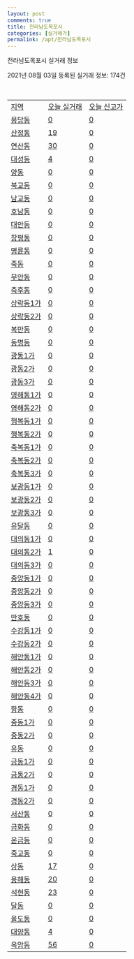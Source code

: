 ```yaml
---
layout: post
comments: true
title: 전라남도목포시
categories: [실거래가]
permalink: /apt/전라남도목포시
---
```


전라남도목포시 실거래 정보

2021년 08월 03일 등록된 실거래 정보: 174건

<script type="text/javascript">
  google.charts.load('current', {'packages':['corechart']});
  google.charts.setOnLoadCallback(drawChart);

  function drawChart() {
    var data = google.visualization.arrayToDataTable([['거래일', '매매', '전월세', '전매'], ['19-10', 0, 0, 24], ['19-11', 0, 0, 27], ['19-12', 0, 0, 26], ['20-01', 0, 0, 14], ['20-02', 0, 0, 14], ['20-03', 0, 0, 26], ['20-04', 0, 0, 14], ['20-05', 0, 0, 53], ['20-06', 0, 0, 41], ['20-07', 28, 16, 21], ['20-08', 241, 414, 12], ['20-09', 261, 199, 3], ['20-10', 248, 265, 12], ['20-11', 287, 184, 44], ['20-12', 357, 214, 147], ['21-01', 354, 339, 37], ['21-02', 309, 290, 14], ['21-03', 366, 218, 9], ['21-04', 331, 193, 23], ['21-05', 267, 496, 24], ['21-06', 295, 511, 10], ['21-07', 254, 256, 14]]);

    var options = {
      title: '최근 1년간 유형별 거래량 추이',
      legend: { position: 'bottom' }
    };

    var chart = new google.visualization.LineChart(document.getElementById('columnchart_material'));
    chart.draw(data, (options));
  }
</script>

<div id="columnchart_material" style="width: 95%; margin-left: -35px"></div>
<br>
<table class="sortable">
  <tr>
    <td><a href="#">지역</a></td>
    <td><a href="#">오늘 실거래</a></td>
    <td><a href="#">오늘 신고가</a></td>
  </tr>

  
  <tr class="item">
    <td><a href="전라남도목포시용당동">용당동</a></td>
    <td><a href="전라남도목포시용당동">0</a></td>
    <td><a href="전라남도목포시용당동">0</a></td>
  </tr>
    

  <tr class="item">
    <td><a href="전라남도목포시산정동">산정동</a></td>
    <td><a href="전라남도목포시산정동">19</a></td>
    <td><a href="전라남도목포시산정동">0</a></td>
  </tr>
    

  <tr class="item">
    <td><a href="전라남도목포시연산동">연산동</a></td>
    <td><a href="전라남도목포시연산동">30</a></td>
    <td><a href="전라남도목포시연산동">0</a></td>
  </tr>
    

  <tr class="item">
    <td><a href="전라남도목포시대성동">대성동</a></td>
    <td><a href="전라남도목포시대성동">4</a></td>
    <td><a href="전라남도목포시대성동">0</a></td>
  </tr>
    

  <tr class="item">
    <td><a href="전라남도목포시양동">양동</a></td>
    <td><a href="전라남도목포시양동">0</a></td>
    <td><a href="전라남도목포시양동">0</a></td>
  </tr>
    

  <tr class="item">
    <td><a href="전라남도목포시북교동">북교동</a></td>
    <td><a href="전라남도목포시북교동">0</a></td>
    <td><a href="전라남도목포시북교동">0</a></td>
  </tr>
    

  <tr class="item">
    <td><a href="전라남도목포시남교동">남교동</a></td>
    <td><a href="전라남도목포시남교동">0</a></td>
    <td><a href="전라남도목포시남교동">0</a></td>
  </tr>
    

  <tr class="item">
    <td><a href="전라남도목포시호남동">호남동</a></td>
    <td><a href="전라남도목포시호남동">0</a></td>
    <td><a href="전라남도목포시호남동">0</a></td>
  </tr>
    

  <tr class="item">
    <td><a href="전라남도목포시대안동">대안동</a></td>
    <td><a href="전라남도목포시대안동">0</a></td>
    <td><a href="전라남도목포시대안동">0</a></td>
  </tr>
    

  <tr class="item">
    <td><a href="전라남도목포시창평동">창평동</a></td>
    <td><a href="전라남도목포시창평동">0</a></td>
    <td><a href="전라남도목포시창평동">0</a></td>
  </tr>
    

  <tr class="item">
    <td><a href="전라남도목포시명륜동">명륜동</a></td>
    <td><a href="전라남도목포시명륜동">0</a></td>
    <td><a href="전라남도목포시명륜동">0</a></td>
  </tr>
    

  <tr class="item">
    <td><a href="전라남도목포시죽동">죽동</a></td>
    <td><a href="전라남도목포시죽동">0</a></td>
    <td><a href="전라남도목포시죽동">0</a></td>
  </tr>
    

  <tr class="item">
    <td><a href="전라남도목포시무안동">무안동</a></td>
    <td><a href="전라남도목포시무안동">0</a></td>
    <td><a href="전라남도목포시무안동">0</a></td>
  </tr>
    

  <tr class="item">
    <td><a href="전라남도목포시측후동">측후동</a></td>
    <td><a href="전라남도목포시측후동">0</a></td>
    <td><a href="전라남도목포시측후동">0</a></td>
  </tr>
    

  <tr class="item">
    <td><a href="전라남도목포시상락동1가">상락동1가</a></td>
    <td><a href="전라남도목포시상락동1가">0</a></td>
    <td><a href="전라남도목포시상락동1가">0</a></td>
  </tr>
    

  <tr class="item">
    <td><a href="전라남도목포시상락동2가">상락동2가</a></td>
    <td><a href="전라남도목포시상락동2가">0</a></td>
    <td><a href="전라남도목포시상락동2가">0</a></td>
  </tr>
    

  <tr class="item">
    <td><a href="전라남도목포시복만동">복만동</a></td>
    <td><a href="전라남도목포시복만동">0</a></td>
    <td><a href="전라남도목포시복만동">0</a></td>
  </tr>
    

  <tr class="item">
    <td><a href="전라남도목포시동명동">동명동</a></td>
    <td><a href="전라남도목포시동명동">0</a></td>
    <td><a href="전라남도목포시동명동">0</a></td>
  </tr>
    

  <tr class="item">
    <td><a href="전라남도목포시광동1가">광동1가</a></td>
    <td><a href="전라남도목포시광동1가">0</a></td>
    <td><a href="전라남도목포시광동1가">0</a></td>
  </tr>
    

  <tr class="item">
    <td><a href="전라남도목포시광동2가">광동2가</a></td>
    <td><a href="전라남도목포시광동2가">0</a></td>
    <td><a href="전라남도목포시광동2가">0</a></td>
  </tr>
    

  <tr class="item">
    <td><a href="전라남도목포시광동3가">광동3가</a></td>
    <td><a href="전라남도목포시광동3가">0</a></td>
    <td><a href="전라남도목포시광동3가">0</a></td>
  </tr>
    

  <tr class="item">
    <td><a href="전라남도목포시영해동1가">영해동1가</a></td>
    <td><a href="전라남도목포시영해동1가">0</a></td>
    <td><a href="전라남도목포시영해동1가">0</a></td>
  </tr>
    

  <tr class="item">
    <td><a href="전라남도목포시영해동2가">영해동2가</a></td>
    <td><a href="전라남도목포시영해동2가">0</a></td>
    <td><a href="전라남도목포시영해동2가">0</a></td>
  </tr>
    

  <tr class="item">
    <td><a href="전라남도목포시행복동1가">행복동1가</a></td>
    <td><a href="전라남도목포시행복동1가">0</a></td>
    <td><a href="전라남도목포시행복동1가">0</a></td>
  </tr>
    

  <tr class="item">
    <td><a href="전라남도목포시행복동2가">행복동2가</a></td>
    <td><a href="전라남도목포시행복동2가">0</a></td>
    <td><a href="전라남도목포시행복동2가">0</a></td>
  </tr>
    

  <tr class="item">
    <td><a href="전라남도목포시축복동1가">축복동1가</a></td>
    <td><a href="전라남도목포시축복동1가">0</a></td>
    <td><a href="전라남도목포시축복동1가">0</a></td>
  </tr>
    

  <tr class="item">
    <td><a href="전라남도목포시축복동2가">축복동2가</a></td>
    <td><a href="전라남도목포시축복동2가">0</a></td>
    <td><a href="전라남도목포시축복동2가">0</a></td>
  </tr>
    

  <tr class="item">
    <td><a href="전라남도목포시축복동3가">축복동3가</a></td>
    <td><a href="전라남도목포시축복동3가">0</a></td>
    <td><a href="전라남도목포시축복동3가">0</a></td>
  </tr>
    

  <tr class="item">
    <td><a href="전라남도목포시보광동1가">보광동1가</a></td>
    <td><a href="전라남도목포시보광동1가">0</a></td>
    <td><a href="전라남도목포시보광동1가">0</a></td>
  </tr>
    

  <tr class="item">
    <td><a href="전라남도목포시보광동2가">보광동2가</a></td>
    <td><a href="전라남도목포시보광동2가">0</a></td>
    <td><a href="전라남도목포시보광동2가">0</a></td>
  </tr>
    

  <tr class="item">
    <td><a href="전라남도목포시보광동3가">보광동3가</a></td>
    <td><a href="전라남도목포시보광동3가">0</a></td>
    <td><a href="전라남도목포시보광동3가">0</a></td>
  </tr>
    

  <tr class="item">
    <td><a href="전라남도목포시유달동">유달동</a></td>
    <td><a href="전라남도목포시유달동">0</a></td>
    <td><a href="전라남도목포시유달동">0</a></td>
  </tr>
    

  <tr class="item">
    <td><a href="전라남도목포시대의동1가">대의동1가</a></td>
    <td><a href="전라남도목포시대의동1가">0</a></td>
    <td><a href="전라남도목포시대의동1가">0</a></td>
  </tr>
    

  <tr class="item">
    <td><a href="전라남도목포시대의동2가">대의동2가</a></td>
    <td><a href="전라남도목포시대의동2가">1</a></td>
    <td><a href="전라남도목포시대의동2가">0</a></td>
  </tr>
    

  <tr class="item">
    <td><a href="전라남도목포시대의동3가">대의동3가</a></td>
    <td><a href="전라남도목포시대의동3가">0</a></td>
    <td><a href="전라남도목포시대의동3가">0</a></td>
  </tr>
    

  <tr class="item">
    <td><a href="전라남도목포시중앙동1가">중앙동1가</a></td>
    <td><a href="전라남도목포시중앙동1가">0</a></td>
    <td><a href="전라남도목포시중앙동1가">0</a></td>
  </tr>
    

  <tr class="item">
    <td><a href="전라남도목포시중앙동2가">중앙동2가</a></td>
    <td><a href="전라남도목포시중앙동2가">0</a></td>
    <td><a href="전라남도목포시중앙동2가">0</a></td>
  </tr>
    

  <tr class="item">
    <td><a href="전라남도목포시중앙동3가">중앙동3가</a></td>
    <td><a href="전라남도목포시중앙동3가">0</a></td>
    <td><a href="전라남도목포시중앙동3가">0</a></td>
  </tr>
    

  <tr class="item">
    <td><a href="전라남도목포시만호동">만호동</a></td>
    <td><a href="전라남도목포시만호동">0</a></td>
    <td><a href="전라남도목포시만호동">0</a></td>
  </tr>
    

  <tr class="item">
    <td><a href="전라남도목포시수강동1가">수강동1가</a></td>
    <td><a href="전라남도목포시수강동1가">0</a></td>
    <td><a href="전라남도목포시수강동1가">0</a></td>
  </tr>
    

  <tr class="item">
    <td><a href="전라남도목포시수강동2가">수강동2가</a></td>
    <td><a href="전라남도목포시수강동2가">0</a></td>
    <td><a href="전라남도목포시수강동2가">0</a></td>
  </tr>
    

  <tr class="item">
    <td><a href="전라남도목포시해안동1가">해안동1가</a></td>
    <td><a href="전라남도목포시해안동1가">0</a></td>
    <td><a href="전라남도목포시해안동1가">0</a></td>
  </tr>
    

  <tr class="item">
    <td><a href="전라남도목포시해안동2가">해안동2가</a></td>
    <td><a href="전라남도목포시해안동2가">0</a></td>
    <td><a href="전라남도목포시해안동2가">0</a></td>
  </tr>
    

  <tr class="item">
    <td><a href="전라남도목포시해안동3가">해안동3가</a></td>
    <td><a href="전라남도목포시해안동3가">0</a></td>
    <td><a href="전라남도목포시해안동3가">0</a></td>
  </tr>
    

  <tr class="item">
    <td><a href="전라남도목포시해안동4가">해안동4가</a></td>
    <td><a href="전라남도목포시해안동4가">0</a></td>
    <td><a href="전라남도목포시해안동4가">0</a></td>
  </tr>
    

  <tr class="item">
    <td><a href="전라남도목포시항동">항동</a></td>
    <td><a href="전라남도목포시항동">0</a></td>
    <td><a href="전라남도목포시항동">0</a></td>
  </tr>
    

  <tr class="item">
    <td><a href="전라남도목포시중동1가">중동1가</a></td>
    <td><a href="전라남도목포시중동1가">0</a></td>
    <td><a href="전라남도목포시중동1가">0</a></td>
  </tr>
    

  <tr class="item">
    <td><a href="전라남도목포시중동2가">중동2가</a></td>
    <td><a href="전라남도목포시중동2가">0</a></td>
    <td><a href="전라남도목포시중동2가">0</a></td>
  </tr>
    

  <tr class="item">
    <td><a href="전라남도목포시유동">유동</a></td>
    <td><a href="전라남도목포시유동">0</a></td>
    <td><a href="전라남도목포시유동">0</a></td>
  </tr>
    

  <tr class="item">
    <td><a href="전라남도목포시금동1가">금동1가</a></td>
    <td><a href="전라남도목포시금동1가">0</a></td>
    <td><a href="전라남도목포시금동1가">0</a></td>
  </tr>
    

  <tr class="item">
    <td><a href="전라남도목포시금동2가">금동2가</a></td>
    <td><a href="전라남도목포시금동2가">0</a></td>
    <td><a href="전라남도목포시금동2가">0</a></td>
  </tr>
    

  <tr class="item">
    <td><a href="전라남도목포시경동1가">경동1가</a></td>
    <td><a href="전라남도목포시경동1가">0</a></td>
    <td><a href="전라남도목포시경동1가">0</a></td>
  </tr>
    

  <tr class="item">
    <td><a href="전라남도목포시경동2가">경동2가</a></td>
    <td><a href="전라남도목포시경동2가">0</a></td>
    <td><a href="전라남도목포시경동2가">0</a></td>
  </tr>
    

  <tr class="item">
    <td><a href="전라남도목포시서산동">서산동</a></td>
    <td><a href="전라남도목포시서산동">0</a></td>
    <td><a href="전라남도목포시서산동">0</a></td>
  </tr>
    

  <tr class="item">
    <td><a href="전라남도목포시금화동">금화동</a></td>
    <td><a href="전라남도목포시금화동">0</a></td>
    <td><a href="전라남도목포시금화동">0</a></td>
  </tr>
    

  <tr class="item">
    <td><a href="전라남도목포시온금동">온금동</a></td>
    <td><a href="전라남도목포시온금동">0</a></td>
    <td><a href="전라남도목포시온금동">0</a></td>
  </tr>
    

  <tr class="item">
    <td><a href="전라남도목포시죽교동">죽교동</a></td>
    <td><a href="전라남도목포시죽교동">0</a></td>
    <td><a href="전라남도목포시죽교동">0</a></td>
  </tr>
    

  <tr class="item">
    <td><a href="전라남도목포시상동">상동</a></td>
    <td><a href="전라남도목포시상동">17</a></td>
    <td><a href="전라남도목포시상동">0</a></td>
  </tr>
    

  <tr class="item">
    <td><a href="전라남도목포시용해동">용해동</a></td>
    <td><a href="전라남도목포시용해동">20</a></td>
    <td><a href="전라남도목포시용해동">0</a></td>
  </tr>
    

  <tr class="item">
    <td><a href="전라남도목포시석현동">석현동</a></td>
    <td><a href="전라남도목포시석현동">23</a></td>
    <td><a href="전라남도목포시석현동">0</a></td>
  </tr>
    

  <tr class="item">
    <td><a href="전라남도목포시달동">달동</a></td>
    <td><a href="전라남도목포시달동">0</a></td>
    <td><a href="전라남도목포시달동">0</a></td>
  </tr>
    

  <tr class="item">
    <td><a href="전라남도목포시율도동">율도동</a></td>
    <td><a href="전라남도목포시율도동">0</a></td>
    <td><a href="전라남도목포시율도동">0</a></td>
  </tr>
    

  <tr class="item">
    <td><a href="전라남도목포시대양동">대양동</a></td>
    <td><a href="전라남도목포시대양동">4</a></td>
    <td><a href="전라남도목포시대양동">0</a></td>
  </tr>
    

  <tr class="item">
    <td><a href="전라남도목포시옥암동">옥암동</a></td>
    <td><a href="전라남도목포시옥암동">56</a></td>
    <td><a href="전라남도목포시옥암동">0</a></td>
  </tr>
    


</table>


    